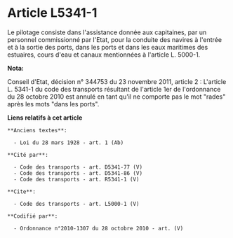 # Article L5341-1

Le pilotage consiste dans l'assistance donnée aux capitaines, par un personnel commissionné par l'Etat, pour la conduite des
navires à l'entrée et à la sortie des ports, dans les ports et dans les eaux maritimes des estuaires, cours d'eau et canaux
mentionnées à l'article L. 5000-1.

**Nota:**

Conseil d'Etat, décision n° 344753 du 23 novembre 2011, article 2 : L'article L. 5341-1 du code des transports résultant de
l'article 1er de l'ordonnance du 28 octobre 2010 est annulé en tant qu'il ne comporte pas le mot "rades" après les mots "dans
les ports".

**Liens relatifs à cet article**

	**Anciens textes**:

	  - Loi du 28 mars 1928 - art. 1 (Ab)

	**Cité par**:

	  - Code des transports - art. D5341-77 (V)
	  - Code des transports - art. D5341-86 (V)
	  - Code des transports - art. R5341-1 (V)

	**Cite**:

	  - Code des transports - art. L5000-1 (V)

	**Codifié par**:

	  - Ordonnance n°2010-1307 du 28 octobre 2010 - art. (V)
